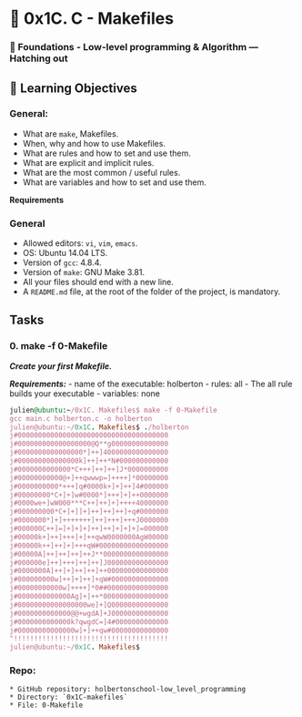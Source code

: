 # :page_facing_up: 0x1C. C - Makefiles

### :file_folder: Foundations - Low-level programming & Algorithm ― Hatching out


## :dart:   Learning Objectives

### General:

* What are `make`, Makefiles.
* When, why and how to use Makefiles.
* What are rules and how to set and use them.
* What are explicit and implicit rules.
* What are the most common / useful rules.
* What are variables and how to set and use them.

**Requirements**
### General

* Allowed editors: `vi`, `vim`, `emacs`.
* OS: Ubuntu 14.04 LTS.
* Version of `gcc`: 4.8.4.
* Version of `make`: GNU Make 3.81.
* All your files should end with a new line.
* A `README.md` file, at the root of the folder of the project, is mandatory.
## Tasks

### 0. make -f 0-Makefile

***Create your first Makefile.***

***Requirements:***
    - name of the executable: holberton
    - rules: all
    - The all rule builds your executable
    - variables: none
```ruby
julien@ubuntu:~/0x1C. Makefiles$ make -f 0-Makefile 
gcc main.c holberton.c -o holberton
julien@ubuntu:~/0x1C. Makefiles$ ./holberton 
j#0000000000000000000000000000000000000
j#000000000000000000@Q**g00000000000000
j#0000000000000000*]++]4000000000000000
j#000000000000000k]++]++*N#000000000000
j#0000000000000*C+++]++]++]J*0000000000
j#00000000000@+]++qwwwp=]++++]*00000000
j#0000000000*+++]q#0000k+]+]++]4#000000
j#00000000*C+]+]w#0000*]+++]+]++0000000
j#0000we+]wW000***C++]++]+]++++40000000
j#000000000*C+]+]]+]++]++]++]+q#0000000
j#0000000*]+]+++++++]++]+++]+++J0000000
j#000000C++]=]+]+]+]++]++]+]+]+]=000000
j#00000k+]++]+++]+]++qwW0000000AgW00000
j#00000k++]++]+]+++qW#00000000000000000
j#00000A]++]++]++]++J**0000000000000000
j#000000e]++]+++]++]++]J000000000000000
j#0000000A]++]+]++]++]++000000000000000
j#000000000w]++]+]++]+qW#00000000000000
j#00000000000w]++++]*0##000000000000000
j#0000000000000Ag]+]++*0000000000000000
j#00000000000000000we]+]Q00000000000000
j#0000000000000@@+wgdA]+J00000000000000
j#0000000000000k?qwgdC=]4#0000000000000
j#00000000000000w]+]++qw#00000000000000
"!!!!!!!!!!!!!!!!!!!!!!!!!!!!!!!!!!!!!!
julien@ubuntu:~/0x1C. Makefiles$ 
```

### Repo:

    * GitHub repository: holbertonschool-low_level_programming
    * Directory: `0x1C-makefiles`
    * File: 0-Makefile